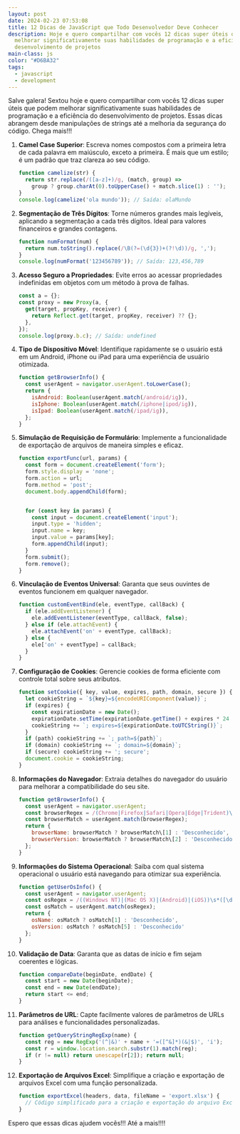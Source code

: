 ```yaml
---
layout: post
date: 2024-02-23 07:53:08
title: 12 Dicas de JavaScript que Todo Desenvolvedor Deve Conhecer
description: Hoje e quero compartilhar com vocês 12 dicas super úteis que podem
  melhorar significativamente suas habilidades de programação e a eficiência do
  desenvolvimento de projetos
main-class: js
color: "#D6BA32"
tags:
  - javascript
  - development
---
```

Salve galera! Sextou hoje e quero compartilhar com vocês 12 dicas super úteis que podem melhorar significativamente suas habilidades de programação e a eficiência do desenvolvimento de projetos. Essas dicas abrangem desde manipulações de strings até a melhoria da segurança do código. Chega mais!!!


1. **Camel Case Superior**: Escreva nomes compostos com a primeira letra de cada palavra em maiúsculo, exceto a primeira. É mais que um estilo; é um padrão que traz clareza ao seu código.

   ```javascript
   function camelize(str) {
     return str.replace(/([a-z]+)/g, (match, group) => 
       group ? group.charAt(0).toUpperCase() + match.slice(1) : '');
   }
   console.log(camelize('ola mundo')); // Saída: olaMundo
   ```
2. **Segmentação de Três Dígitos**: Torne números grandes mais legíveis, aplicando a segmentação a cada três dígitos. Ideal para valores financeiros e grandes contagens.

   ```javascript
   function numFormat(num) {
     return num.toString().replace(/\B(?=(\d{3})+(?!\d))/g, ',');
   }
   console.log(numFormat('123456789')); // Saída: 123,456,789
   ```
3. **Acesso Seguro a Propriedades**: Evite erros ao acessar propriedades indefinidas em objetos com um método à prova de falhas.

   ```javascript
   const a = {};
   const proxy = new Proxy(a, {
     get(target, propKey, receiver) {
       return Reflect.get(target, propKey, receiver) ?? {};
     },
   });
   console.log(proxy.b.c); // Saída: undefined
   ```
4. **Tipo de Dispositivo Móvel**: Identifique rapidamente se o usuário está em um Android, iPhone ou iPad para uma experiência de usuário otimizada.

   ```javascript
   function getBrowserInfo() {
     const userAgent = navigator.userAgent.toLowerCase();
     return {
       isAndroid: Boolean(userAgent.match(/android/ig)),
       isIphone: Boolean(userAgent.match(/iphone|ipod/ig)),
       isIpad: Boolean(userAgent.match(/ipad/ig)),
     };
   }
   ```
5. **Simulação de Requisição de Formulário**: Implemente a funcionalidade de exportação de arquivos de maneira simples e eficaz.

   ```javascript
   function exportFunc(url, params) {
     const form = document.createElement('form');
     form.style.display = 'none';
     form.action = url;
     form.method = 'post';
     document.body.appendChild(form);


     for (const key in params) {
       const input = document.createElement('input');
       input.type = 'hidden';
       input.name = key;
       input.value = params[key];
       form.appendChild(input);
     }
     form.submit();
     form.remove();
   }
   ```
6. **Vinculação de Eventos Universal**: Garanta que seus ouvintes de eventos funcionem em qualquer navegador.

   ```javascript
   function customEventBind(ele, eventType, callBack) {
     if (ele.addEventListener) {
       ele.addEventListener(eventType, callBack, false);
     } else if (ele.attachEvent) {
       ele.attachEvent('on' + eventType, callBack);
     } else {
       ele['on' + eventType] = callBack;
     }
   }
   ```
7. **Configuração de Cookies**: Gerencie cookies de forma eficiente com controle total sobre seus atributos.

   ```javascript
   function setCookie({ key, value, expires, path, domain, secure }) {
     let cookieString = `${key}=${encodeURIComponent(value)}`;
     if (expires) {
       const expirationDate = new Date();
       expirationDate.setTime(expirationDate.getTime() + expires * 24 * 60 * 60 * 1000);
       cookieString += `; expires=${expirationDate.toUTCString()}`;
     }
     if (path) cookieString += `; path=${path}`;
     if (domain) cookieString += `; domain=${domain}`;
     if (secure) cookieString += '; secure';
     document.cookie = cookieString;
   }
   ```
8. **Informações do Navegador**: Extraia detalhes do navegador do usuário para melhorar a compatibilidade do seu site.

   ```javascript
   function getBrowserInfo() {
     const userAgent = navigator.userAgent;
     const browserRegex = /(Chrome|Firefox|Safari|Opera|Edge|Trident)\[/ ]?(\d+)/;
     const browserMatch = userAgent.match(browserRegex);
     return {
       browserName: browserMatch ? browserMatch\[1] : 'Desconhecido',
       browserVersion: browserMatch ? browserMatch\[2] : 'Desconhecido'
     };
   }

9. **Informações do Sistema Operacional**: Saiba com qual sistema operacional o usuário está navegando para otimizar sua experiência.
    ```javascript
    function getUserOsInfo() {
      const userAgent = navigator.userAgent;
      const osRegex = /((Windows NT)|(Mac OS X)|(Android)|(iOS))\s*([\d._]+)/;
      const osMatch = userAgent.match(osRegex);
      return {
        osName: osMatch ? osMatch[1] : 'Desconhecido',
        osVersion: osMatch ? osMatch[5] : 'Desconhecido'
      };
    }
    ```

10. **Validação de Data**: Garanta que as datas de início e fim sejam coerentes e lógicas.
    ```javascript
    function compareDate(beginDate, endDate) {
      const start = new Date(beginDate);
      const end = new Date(endDate);
      return start <= end;
    }
    ```
11. **Parâmetros de URL**: Capte facilmente valores de parâmetros de URLs para análises e funcionalidades personalizadas.

    ```javascript
    function getQueryStringRegExp(name) {
      const reg = new RegExp('(^|&)' + name + '=([^&]*)(&|$)', 'i');
      const r = window.location.search.substr(1).match(reg);
      if (r != null) return unescape(r[2]); return null;
    }
    ```

12. **Exportação de Arquivos Excel**: Simplifique a criação e exportação de arquivos Excel com uma função personalizada.
    ```javascript
    function exportExcel(headers, data, fileName = 'export.xlsx') {
      // Código simplificado para a criação e exportação do arquivo Excel
    }
    ```


Espero que essas dicas ajudem vocês!!! Até a mais!!!!
